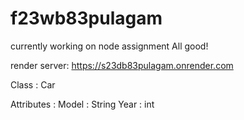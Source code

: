 # f23wb83pulagam
currently working on node assignment
All good!

render server: https://s23db83pulagam.onrender.com

Class : Car

Attributes : 
    Model : String
    Year : int